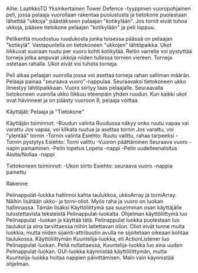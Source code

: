 Aihe: LaatikkoTD Yksinkertainen Tower Defence -tyyppinen vuoropohjainen peli, jossa pelaaja vuorollaan rakentaa puolustusta ja tietokone puolestaan lähettää "ukkoja" päästäkseen palaajan "kotikylään". Jos tornit eivät tuhoa ukkoja, pääsee tietokone pelaajan "kotikylään" ja peli loppuu.

Pelikenttä muodostuu ruudukosta jonka toisessa päässä on pelaajan "kotikylä". Vastapuolella on tietokoneen "ukkojen" lähtöpaikka. Ukot liikkuvat suoraan ruutu per vuoro kohti kotikylää. Reitin varrelle voi pystyttää torneja jotka ampuvat ukkoja niiden tullessa tornien viereen. Torneja ostetaan rahalla. Ukot eivät voi tuhota torneja.

Peli alkaa pelaajan vuorolla jossa voi asettaa torneja rahan salliman määrän. Pelaaja painaa "seuraava vuoro"-nappulaa. Seuraavaksi tietokoneen ukko ilmestyy lähtöpaikkaan. Vuoro siirtyy taas pelaajalle. Seuraavalla tietokoneen vuorolla ukko liikkuu eteenpäin yhden ruudun. Kun kaikki ukot ovat hävinneet ja on päästy vuoroon 9, pelaaja voittaa.


Käyttäjät: Pelaaja ja "Tietokone"

Käyttäjän toiminnot:
  -Ruudun valinta
    Ruudussa näkyy onko ruutu vapaa vai varattu
    Jos vapaa, voi klikata ruutua ja asettaa tornin
    Jos varattu, voi "ylentää" tornin
  -Tornin valinta
    Esiehto: Ruutu valittu, rahaa tarpeeksi
  -Tornin pystytys
    Esiehto: Torni valittu
  -Vuoron päättäminen
    Seuraava vuoro -napin painaminen
  -Pelin lopetus
    Lopeta -nappi
  -Pelin uudelleenaloitus
    Aloita/Nollaa -nappi

Tietokoneen toiminnot:
  -Ukon siirto
    Esiehto: seuraava vuoro -nappia painettu
    
Rakenne:

Pelinappulat-luokka hallinnoi kahta taulukkoa, ukkoArray ja torniArray. Näihin lisätään ukko- ja torni-oliot. Myös raha ja vuoro on luokan hallinnassa. Tämän lisäksi Käyttöliittymä saa suurimman osan käyttäjälle tulostettavista teksteistä Pelinappulat-luokalta. Ohjelman käyttöliittymä luo Pelinappulat -luokan ja käyttää tätä. Pelinappulat luokka puolestaan luo taulukot ja aina tarvittaessa niihin laitettavan olion. Oliot eivät tunne muita luokkia, mutta niiden sijainti-attribuutin avulla ne sijoitetaan oikeaan kohtaa taulukossa. 
Käyttöliittymän Kuuntelija-luokka, eli ActionListener luo Pelinappulat-luokan. Peliä nollattaessa, Kuuntelija-luokka luo aina uuden Pelinappulat-luokan. GUI-luokka käynnistää käyttöliittymän, mutta Kuuntelija-luokka hoitaa nappien päivittämisen. Main vain käynnistää ohjelman.
